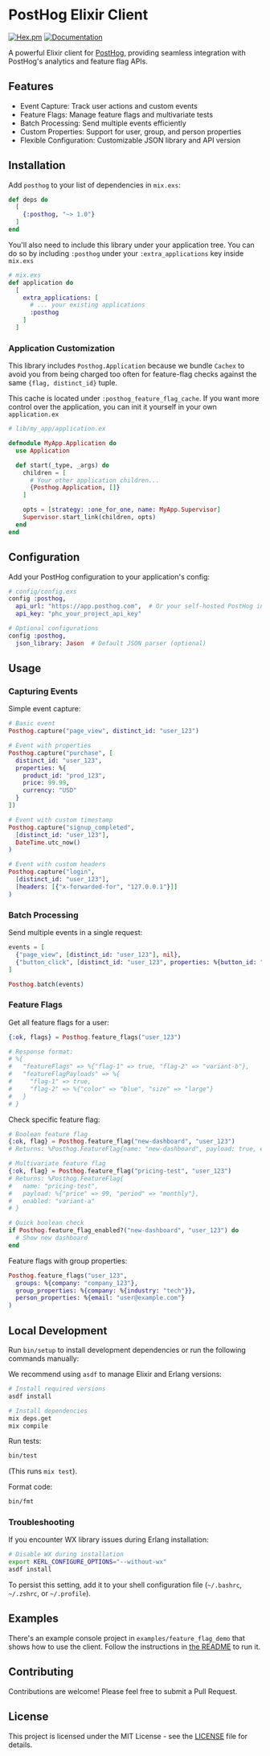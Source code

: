 # PostHog Elixir Client

[![Hex.pm](https://img.shields.io/hexpm/v/posthog.svg)](https://hex.pm/packages/posthog)
[![Documentation](https://img.shields.io/badge/documentation-gray)](https://hexdocs.pm/posthog)

A powerful Elixir client for [PostHog](https://posthog.com), providing seamless integration with PostHog's analytics and feature flag APIs.

## Features

- Event Capture: Track user actions and custom events
- Feature Flags: Manage feature flags and multivariate tests
- Batch Processing: Send multiple events efficiently
- Custom Properties: Support for user, group, and person properties
- Flexible Configuration: Customizable JSON library and API version

## Installation

Add `posthog` to your list of dependencies in `mix.exs`:

```elixir
def deps do
  [
    {:posthog, "~> 1.0"}
  ]
end
```

You'll also need to include this library under your application tree. You can do so by including `:posthog` under your `:extra_applications` key inside `mix.exs`

```elixir
# mix.exs
def application do
  [
    extra_applications: [
      # ... your existing applications
      :posthog
    ]
  ]
```

### Application Customization

This library includes `Posthog.Application` because we bundle `Cachex` to avoid you from being charged too often for feature-flag checks against the same `{flag, distinct_id}` tuple.

This cache is located under `:posthog_feature_flag_cache`. If you want more control over the application, you can init it yourself in your own `application.ex`

```elixir
# lib/my_app/application.ex

defmodule MyApp.Application do
  use Application

  def start(_type, _args) do
    children = [
      # Your other application children...
      {Posthog.Application, []}
    ]

    opts = [strategy: :one_for_one, name: MyApp.Supervisor]
    Supervisor.start_link(children, opts)
  end
end
```

## Configuration

Add your PostHog configuration to your application's config:

```elixir
# config/config.exs
config :posthog,
  api_url: "https://app.posthog.com",  # Or your self-hosted PostHog instance URL
  api_key: "phc_your_project_api_key"

# Optional configurations
config :posthog,
  json_library: Jason  # Default JSON parser (optional)
```

## Usage

### Capturing Events

Simple event capture:

```elixir
# Basic event
Posthog.capture("page_view", distinct_id: "user_123")

# Event with properties
Posthog.capture("purchase", [
  distinct_id: "user_123",
  properties: %{
    product_id: "prod_123",
    price: 99.99,
    currency: "USD"
  }
])

# Event with custom timestamp
Posthog.capture("signup_completed",
  [distinct_id: "user_123"],
  DateTime.utc_now()
)

# Event with custom headers
Posthog.capture("login",
  [distinct_id: "user_123"],
  [headers: [{"x-forwarded-for", "127.0.0.1"}]]
)
```

### Batch Processing

Send multiple events in a single request:

```elixir
events = [
  {"page_view", [distinct_id: "user_123"], nil},
  {"button_click", [distinct_id: "user_123", properties: %{button_id: "signup"}], nil}
]

Posthog.batch(events)
```

### Feature Flags

Get all feature flags for a user:

```elixir
{:ok, flags} = Posthog.feature_flags("user_123")

# Response format:
# %{
#   "featureFlags" => %{"flag-1" => true, "flag-2" => "variant-b"},
#   "featureFlagPayloads" => %{
#     "flag-1" => true,
#     "flag-2" => %{"color" => "blue", "size" => "large"}
#   }
# }
```

Check specific feature flag:

```elixir
# Boolean feature flag
{:ok, flag} = Posthog.feature_flag("new-dashboard", "user_123")
# Returns: %Posthog.FeatureFlag{name: "new-dashboard", payload: true, enabled: true}

# Multivariate feature flag
{:ok, flag} = Posthog.feature_flag("pricing-test", "user_123")
# Returns: %Posthog.FeatureFlag{
#   name: "pricing-test",
#   payload: %{"price" => 99, "period" => "monthly"},
#   enabled: "variant-a"
# }

# Quick boolean check
if Posthog.feature_flag_enabled?("new-dashboard", "user_123") do
  # Show new dashboard
end
```

Feature flags with group properties:

```elixir
Posthog.feature_flags("user_123",
  groups: %{company: "company_123"},
  group_properties: %{company: %{industry: "tech"}},
  person_properties: %{email: "user@example.com"}
)
```

## Local Development

Run `bin/setup` to install development dependencies or run the following commands manually:

We recommend using `asdf` to manage Elixir and Erlang versions:

```sh
# Install required versions
asdf install

# Install dependencies
mix deps.get
mix compile
```

Run tests:

```sh
bin/test
```

(This runs `mix test`).

Format code:

```sh
bin/fmt
```

### Troubleshooting

If you encounter WX library issues during Erlang installation:

```sh
# Disable WX during installation
export KERL_CONFIGURE_OPTIONS="--without-wx"
asdf install
```

To persist this setting, add it to your shell configuration file (`~/.bashrc`, `~/.zshrc`, or `~/.profile`).

## Examples

There's an example console project in `examples/feature_flag_demo` that shows how to use the client. Follow the instructions in [the README](examples/feature_flag_demo/README.md) to run it.

## Contributing

Contributions are welcome! Please feel free to submit a Pull Request.

## License

This project is licensed under the MIT License - see the [LICENSE](LICENSE) file for details.
